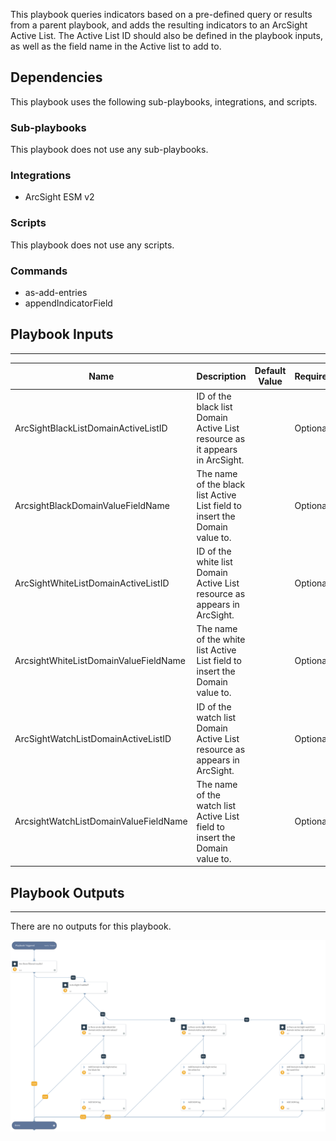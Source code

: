 This playbook queries indicators based on a pre-defined query or results from a parent playbook, and adds the resulting indicators to an ArcSight Active List. The Active List ID should also be defined in the playbook inputs, as well as the field name in the Active list to add to.

## Dependencies
This playbook uses the following sub-playbooks, integrations, and scripts.

### Sub-playbooks
This playbook does not use any sub-playbooks.

### Integrations
* ArcSight ESM v2

### Scripts
This playbook does not use any scripts.

### Commands
* as-add-entries
* appendIndicatorField

## Playbook Inputs
---

| **Name** | **Description** | **Default Value** | **Required** |
| --- | --- | --- | --- |
| ArcSightBlackListDomainActiveListID | ID of the black list Domain Active List resource as it appears in ArcSight. |  | Optional |
| ArcsightBlackDomainValueFieldName | The name of the black list Active List field to insert the Domain value to. |  | Optional |
| ArcSightWhiteListDomainActiveListID | ID of the white list Domain Active List resource as appears in ArcSight. |  | Optional |
| ArcsightWhiteListDomainValueFieldName | The name of the white list Active List field to insert the Domain value to. |  | Optional |
| ArcSightWatchListDomainActiveListID | ID of the watch list Domain Active List resource as appears in ArcSight. |  | Optional |
| ArcsightWatchListDomainValueFieldName | The name of the watch list Active List field to insert the Domain value to. |  | Optional |

## Playbook Outputs
---
There are no outputs for this playbook.

![TIM - ArcSight Add Domain Indicators](https://raw.githubusercontent.com/demisto/content/master/docs/images/playbooks/TIM_-_ArcSight_Add_Domain_Indicators.png)